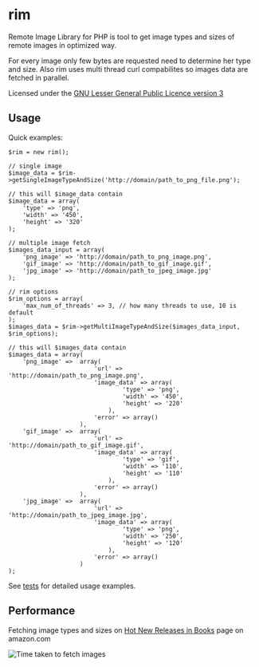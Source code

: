 rim
============================

Remote Image Library for PHP is tool to get image types and sizes of remote images in optimized way.

For every image only few bytes are requested need to determine her type and size.
Also rim uses multi thread curl compabilites so images data are fetched in parallel.

Licensed under the [GNU Lesser General Public Licence version 3](http://www.gnu.org/licenses/lgpl-3.0.txt)


Usage
-----

Quick examples:

    $rim = new rim();

	// single image
    $image_data = $rim->getSingleImageTypeAndSize('http://domain/path_to_png_file.png');

	// this will $image_data contain
    $image_data = array(
        'type' => 'png',
        'width' => '450',
        'height' => '320'
    );

	// multiple image fetch
	$images_data_input = array(
		'png_image' => 'http://domain/path_to_png_image.png',
		'gif_image'	=> 'http://domain/path_to_gif_image.gif',
		'jpg_image' => 'http://domain/path_to_jpeg_image.jpg'
	);

	// rim options
	$rim_options = array(
		'max_num_of_threads' => 3, // how many threads to use, 10 is default
	);
	$images_data = $rim->getMultiImageTypeAndSize($images_data_input, $rim_options);

	// this will $images_data contain
	$images_data = array(
		'png_image' => 	array(
							'url' => 'http://domain/path_to_png_image.png',
							'image_data' => array(
									'type' => 'png',
									'width' => '450',
									'height' => '220'
								),
							'error' => array()
						),
		'gif_image' => 	array(
							'url' => 'http://domain/path_to_gif_image.gif',
							'image_data' => array(
									'type' => 'gif',
									'width' => '110',
									'height' => '110'
								),
							'error' => array()
						),
		'jpg_image' => 	array(
							'url' => 'http://domain/path_to_jpeg_image.jpg',
							'image_data' => array(
									'type' => 'png',
									'width' => '250',
									'height' => '120'
								),
							'error' => array()
						)
	);

See [tests](/MatejB/rim/blob/master/tests/tests.php) for detailed usage examples.


Performance
-----------

Fetching image types and sizes on [Hot New Releases in Books](http://www.amazon.com/gp/new-releases/books/ref=sv_b_2) page on amazon.com

![Time taken to fetch images](/MatejB/rim/raw/master/tests/tests_resources/performance.jpg)